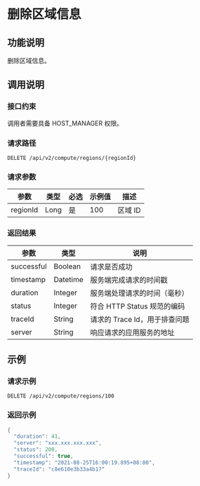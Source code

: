 删除区域信息
===========================



功能说明
-------------------------

删除区域信息。

调用说明
-------------------------

### 接口约束

调用者需要具备 HOST_MANAGER 权限。

### 请求路径

`DELETE /api/v2/compute/regions/{regionId}`

### 请求参数



|    参数    |  类型  | 必选 | 示例值 |  描述   |
|----------|------|----|-----|-------|
| regionId | Long | 是  | 100 | 区域 ID |



### 返回结果



|     参数     |    类型    |          说明          |
|------------|----------|----------------------|
| successful | Boolean  | 请求是否成功               |
| timestamp  | Datetime | 服务端完成请求的时间戳          |
| duration   | Integer  | 服务端处理请求的时间（毫秒）       |
| status     | Integer  | 符合 HTTP Status 规范的编码 |
| traceId    | String   | 请求的 Trace Id，用于排查问题  |
| server     | String   | 响应请求的应用服务的地址         |



示例
-----------------------

### 请求示例

`DELETE /api/v2/compute/regions/100`

### 返回示例

```java
{
  "duration": 41,
  "server": "xxx.xxx.xxx.xxx",
  "status": 200,
  "successful": true,
  "timestamp": "2021-08-25T16:00:19.895+08:00",
  "traceId": "c8e610e3b33a4b17"
}
```
